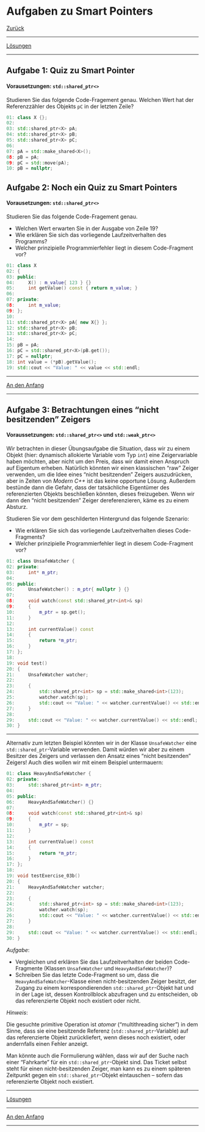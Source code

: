 # Aufgaben zu Smart Pointers

[Zurück](Exercises.md)

---

[Lösungen](Exercises_15_SmartPointers.cpp)

---

## Aufgabe 1: Quiz zu Smart Pointer

#### Vorausetzungen: `std::shared_ptr<>`

Studieren Sie das folgende Code-Fragement genau.
Welchen Wert hat der Referenzzähler des Objekts `pC` in der letzten Zeile?

```cpp
01: class X {};
02: 
03: std::shared_ptr<X> pA;
04: std::shared_ptr<X> pB;
05: std::shared_ptr<X> pC;
06: 
07: pA = std::make_shared<X>();
08: pB = pA; 
09: pC = std::move(pA);
10: pB = nullptr;
```

## Aufgabe 2: Noch ein Quiz zu Smart Pointers

#### Vorausetzungen: `std::shared_ptr<>`

Studieren Sie das folgende Code-Fragement genau.

  * Welchen Wert erwarten Sie in der Ausgabe von Zeile 19?
  * Wie erklären Sie sich das vorliegende Laufzeitverhalten des Programms?
  * Welcher prinzipielle Programmierfehler liegt in diesem Code-Fragment vor?

```cpp
01: class X
02: {
03: public:
04:     X() : m_value{ 123 } {}
05:     int getValue() const { return m_value; }
06: 
07: private:
08:     int m_value;
09: };
10: 
11: std::shared_ptr<X> pA{ new X{} };
12: std::shared_ptr<X> pB;
13: std::shared_ptr<X> pC;
14: 
15: pB = pA;
16: pC = std::shared_ptr<X>(pB.get());
17: pC = nullptr; 
18: int value = (*pB).getValue();
19: std::cout << "Value: " << value << std::endl;
```

---

[An den Anfang](#aufgaben-zu-smart-pointers)

---

## Aufgabe 3: Betrachtungen eines &ldquo;nicht besitzenden&rdquo; Zeigers

#### Voraussetzungen: `std::shared_ptr<>` und `std::weak_ptr<>`

Wir betrachten in dieser Übungsaufgabe die Situation, dass wir zu einem Objekt
(hier: dynamisch allokierte Variable vom Typ `int`)
eine Zeigervariable haben möchten, aber nicht um den Preis, dass wir damit
einen Anspruch auf Eigentum erheben.
Natürlich könnten wir einen klassischen &ldquo;raw&rdquo; Zeiger verwenden,
um die Idee eines &ldquo;nicht besitzenden&rdquo; Zeigers auszudrücken,
aber in Zeiten von *Modern C++* ist das keine opportune Lösung.
Außerdem bestünde dann die Gefahr, dass der tatsächliche Eigentümer des referenzierten Objekts beschließen könnten, dieses freizugeben.
Wenn wir dann den &ldquo;nicht besitzenden&rdquo; Zeiger dereferenzieren, käme es zu einem Absturz.

Studieren Sie vor dem geschilderten Hintergrund das folgende Szenario:

  * Wie erklären Sie sich das vorliegende Laufzeitverhalten dieses Code-Fragments?
  * Welcher prinzipielle Programmierfehler liegt in diesem Code-Fragment vor?

```cpp
01: class UnsafeWatcher {
02: private:
03:     int* m_ptr;
04: 
05: public:
06:     UnsafeWatcher() : m_ptr{ nullptr } {}
07: 
08:     void watch(const std::shared_ptr<int>& sp)
09:     {
10:         m_ptr = sp.get();
11:     }
12: 
13:     int currentValue() const
14:     {
15:         return *m_ptr;
16:     }
17: };
18: 
19: void test()
20: {
21:     UnsafeWatcher watcher;
22: 
23:     {
24:         std::shared_ptr<int> sp = std::make_shared<int>(123);
25:         watcher.watch(sp);
26:         std::cout << "Value: " << watcher.currentValue() << std::endl;
27:     }
28: 
29:     std::cout << "Value: " << watcher.currentValue() << std::endl;
30: }
```

---

Alternativ zum letzten Beispiel könnten wir in der Klasse `UnsafeWatcher` eine `std::shared_ptr`-Variable verwenden.
Damit würden wir aber zu einem Besitzer des Zeigers und verlassen den Ansatz eines &ldquo;nicht besitzenden&rdquo; Zeigers!
Auch dies wollen wir mit einem Beispiel untermauern:

```cpp
01: class HeavyAndSafeWatcher {
02: private:
03:     std::shared_ptr<int> m_ptr;
04: 
05: public:
06:     HeavyAndSafeWatcher() {}
07: 
08:     void watch(const std::shared_ptr<int>& sp)
09:     {
10:         m_ptr = sp;
11:     }
12: 
13:     int currentValue() const
14:     {
15:         return *m_ptr;
16:     }
17: };
18: 
19: void testExercise_03b()
20: {
21:     HeavyAndSafeWatcher watcher;
22: 
23:     {
24:         std::shared_ptr<int> sp = std::make_shared<int>(123);
25:         watcher.watch(sp);
26:         std::cout << "Value: " << watcher.currentValue() << std::endl;
27:     }
28: 
29:     std::cout << "Value: " << watcher.currentValue() << std::endl;
30: }
```

*Aufgabe*: 

  * Vergleichen und erklären Sie das Laufzeitverhalten der beiden Code-Fragmente (Klassen `UnsafeWatcher` und `HeavyAndSafeWatcher`)?
  * Schreiben Sie das letzte Code-Fragment so um, dass die `HeavyAndSafeWatcher`-Klasse
    einen nicht-besitzenden Zeiger besitzt, der Zugang zu einem korrespondierenden `std::shared_ptr`-Objekt hat und in der Lage ist, 
    dessen Kontrollblock abzufragen und zu entscheiden, ob das referenzierte Objekt noch existiert oder nicht.

*Hinweis*: 

Die gesuchte primitive Operation ist *atomar* (&ldquo;multithreading sicher&rdquo;) in dem Sinne,
dass sie eine besitzende Referenz (`std::shared_ptr`-Variable) auf das
referenzierte Objekt zurückliefert, wenn dieses noch existiert, oder andernfalls einen Fehler anzeigt.

Man könnte auch die Formulierung wählen, dass wir auf der Suche nach einer &ldquo;Fahrkarte&rdquo;
für ein `std::shared_ptr`-Objekt sind.
Das Ticket selbst steht für einen nicht-besitzenden Zeiger,
man kann es zu einem späteren Zeitpunkt gegen ein `std::shared_ptr`-Objekt eintauschen &ndash; sofern
das referenzierte Objekt noch existiert.

---

[Lösungen](Exercises_15_SmartPointers.cpp)

---

[An den Anfang](#aufgaben-zu-smart-pointers)

---
